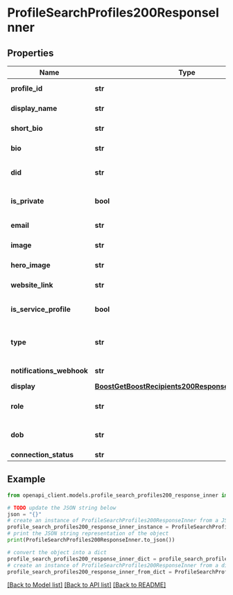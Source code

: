 # ProfileSearchProfiles200ResponseInner


## Properties

Name | Type | Description | Notes
------------ | ------------- | ------------- | -------------
**profile_id** | **str** | Unique, URL-safe identifier for the profile. | 
**display_name** | **str** | Human-readable display name for the profile. | [default to '']
**short_bio** | **str** | Short bio for the profile. | [default to '']
**bio** | **str** | Longer bio for the profile. | [default to '']
**did** | **str** | Decentralized Identifier for the profile. (auto-assigned) | 
**is_private** | **bool** | Whether the profile is private or not and shows up in search results. | [optional] 
**email** | **str** | Contact email address for the profile. | [optional] 
**image** | **str** | Profile image URL for the profile. | [optional] 
**hero_image** | **str** | Hero image URL for the profile. | [optional] 
**website_link** | **str** | Website link for the profile. | [optional] 
**is_service_profile** | **bool** | Whether the profile is a service profile or not. | [optional] [default to False]
**type** | **str** | Profile type: e.g. \&quot;person\&quot;, \&quot;organization\&quot;, \&quot;service\&quot;. | [optional] 
**notifications_webhook** | **str** | URL to send notifications to. | [optional] 
**display** | [**BoostGetBoostRecipients200ResponseInnerToDisplay**](BoostGetBoostRecipients200ResponseInnerToDisplay.md) |  | [optional] 
**role** | **str** | Role of the profile: e.g. \&quot;teacher\&quot;, \&quot;student\&quot;. | [optional] [default to '']
**dob** | **str** | Date of birth of the profile: e.g. \&quot;1990-01-01\&quot;. | [optional] [default to '']
**connection_status** | **str** |  | [optional] 

## Example

```python
from openapi_client.models.profile_search_profiles200_response_inner import ProfileSearchProfiles200ResponseInner

# TODO update the JSON string below
json = "{}"
# create an instance of ProfileSearchProfiles200ResponseInner from a JSON string
profile_search_profiles200_response_inner_instance = ProfileSearchProfiles200ResponseInner.from_json(json)
# print the JSON string representation of the object
print(ProfileSearchProfiles200ResponseInner.to_json())

# convert the object into a dict
profile_search_profiles200_response_inner_dict = profile_search_profiles200_response_inner_instance.to_dict()
# create an instance of ProfileSearchProfiles200ResponseInner from a dict
profile_search_profiles200_response_inner_from_dict = ProfileSearchProfiles200ResponseInner.from_dict(profile_search_profiles200_response_inner_dict)
```
[[Back to Model list]](../README.md#documentation-for-models) [[Back to API list]](../README.md#documentation-for-api-endpoints) [[Back to README]](../README.md)


